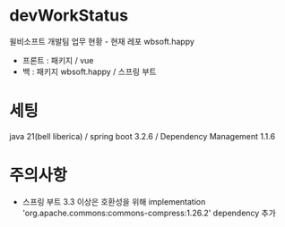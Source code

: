 # devWorkStatus
윌비소프트 개발팀 업무 현황 - 현재 레포 wbsoft.happy
- 프론트 : 패키지 / vue
- 백 : 패키지 wbsoft.happy / 스프링 부트

# 세팅
java 21(bell liberica) / spring boot 3.2.6 / Dependency Management 1.1.6

# 주의사항
- 스프링 부트 3.3 이상은 호환성을 위해 implementation 'org.apache.commons:commons-compress:1.26.2' dependency 추가

